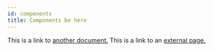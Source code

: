 ```yaml
---
id: components
title: Components be here
---
```


This is a link to [another document.](doc3.md) This is a link to an [external page.](http://www.example.com/)
